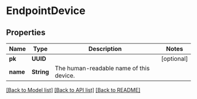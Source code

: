 # EndpointDevice

## Properties
Name | Type | Description | Notes
------------ | ------------- | ------------- | -------------
**pk** | **UUID** |  | [optional] 
**name** | **String** | The human-readable name of this device. | 

[[Back to Model list]](../README.md#documentation-for-models) [[Back to API list]](../README.md#documentation-for-api-endpoints) [[Back to README]](../README.md)


